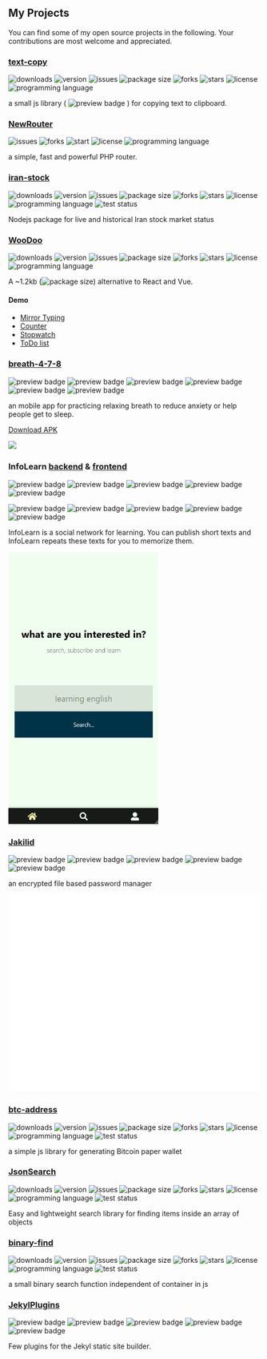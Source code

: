 ## My Projects
You can find some of my open source projects in the following. Your contributions are most welcome and appreciated.


### [text-copy](https://github.com/ferrriii/text-copy)
<img alt="downloads" src="https://img.shields.io/npm/dt/text-copy?style=flat-square"> <img alt="version" src="https://img.shields.io/npm/v/text-copy?style=flat-square"> <img alt="issues" src="https://img.shields.io/github/issues/ferrriii/text-copy?style=flat-square"> <img alt="package size" src="https://img.shields.io/bundlephobia/minzip/text-copy?style=flat-square"> <img alt="forks" src="https://img.shields.io/github/forks/ferrriii/text-copy?style=flat-square"> <img alt="stars" src="https://img.shields.io/github/stars/ferrriii/text-copy?style=flat-square"> <img alt="license" src="https://img.shields.io/github/license/ferrriii/text-copy?style=flat-square"> <img alt="programming language" src="https://img.shields.io/github/languages/top/ferrriii/text-copy?style=flat-square">

a small js library ( <img alt="preview badge" src="https://img.shields.io/bundlephobia/minzip/text-copy?style=flat-square"> ) for copying text to clipboard.


### [NewRouter](https://github.com/ferrriii/NewRouter)
<img alt="issues" src="https://img.shields.io/github/issues/ferrriii/NewRouter?style=flat-square"> <img alt="forks" src="https://img.shields.io/github/forks/ferrriii/NewRouter?style=flat-square"> <img alt="start" src="https://img.shields.io/github/stars/ferrriii/NewRouter?style=flat-square"> <img alt="license" src="https://img.shields.io/github/license/ferrriii/NewRouter?style=flat-square"> <img alt="programming language" src="https://img.shields.io/github/languages/top/ferrriii/NewRouter?style=flat-square">

a simple, fast and powerful PHP router.


### [iran-stock](https://github.com/ferrriii/iran-stock)
<img alt="downloads" src="https://img.shields.io/npm/dt/iran-stock?style=flat-square"> <img alt="version" src="https://img.shields.io/npm/v/iran-stock?style=flat-square"> <img alt="issues" src="https://img.shields.io/github/issues/ferrriii/iran-stock?style=flat-square"> <img alt="package size" src="https://img.shields.io/bundlephobia/minzip/iran-stock?style=flat-square"> <img alt="forks" src="https://img.shields.io/github/forks/ferrriii/iran-stock?style=flat-square"> <img alt="stars" src="https://img.shields.io/github/stars/ferrriii/iran-stock?style=flat-square"> <img alt="license" src="https://img.shields.io/github/license/ferrriii/iran-stock?style=flat-square"> <img alt="programming language" src="https://img.shields.io/github/languages/top/ferrriii/iran-stock?style=flat-square"> <img alt="test status" src="https://img.shields.io/github/workflow/status/ferrriii/iran-stock/test?label=test&style=flat-square">

Nodejs package for live and historical Iran stock market status

### [WooDoo](https://github.com/ferrriii/WooDoo)
<img alt="downloads" src="https://img.shields.io/npm/dt/woodoo?style=flat-square"> <img alt="version" src="https://img.shields.io/npm/v/woodoo?style=flat-square"> <img alt="issues" src="https://img.shields.io/github/issues/ferrriii/WooDoo?style=flat-square"> <img alt="package size" src="https://img.shields.io/bundlephobia/minzip/woodoo?style=flat-square"> <img alt="forks" src="https://img.shields.io/github/forks/ferrriii/WooDoo?style=flat-square"> <img alt="stars" src="https://img.shields.io/github/stars/ferrriii/WooDoo?style=flat-square"> <img alt="license" src="https://img.shields.io/github/license/ferrriii/WooDoo?style=flat-square"> <img alt="programming language" src="https://img.shields.io/github/languages/top/ferrriii/WooDoo?style=flat-square">

A ~1.2kb (<img alt="package size" src="https://img.shields.io/bundlephobia/minzip/woodoo?style=flat-square">) alternative to React and Vue.
#### Demo
- [Mirror Typing](https://codepen.io/ferrriii/pen/gOxNLOv)
- [Counter](https://codepen.io/ferrriii/pen/ExvBNyK)
- [Stopwatch](https://codepen.io/ferrriii/pen/MWvMbXK)
- [ToDo list](https://codepen.io/ferrriii/pen/eYEwBqv)


### [breath-4-7-8](https://github.com/ferrriii/breath-4-7-8)
<img alt="preview badge" src="https://img.shields.io/github/issues/ferrriii/breath-4-7-8?style=flat-square"> <img alt="preview badge" src="https://img.shields.io/github/forks/ferrriii/breath-4-7-8?style=flat-square"> <img alt="preview badge" src="https://img.shields.io/github/stars/ferrriii/breath-4-7-8?style=flat-square"> <img alt="preview badge" src="https://img.shields.io/github/license/ferrriii/breath-4-7-8?style=flat-square"> <img alt="preview badge" src="https://img.shields.io/github/languages/top/ferrriii/breath-4-7-8?style=flat-square"> <img alt="preview badge" src="https://img.shields.io/github/downloads/ferrriii/breath-4-7-8/latest/total?style=flat-square">

an mobile app for practicing relaxing breath to reduce anxiety or help people get to sleep.

[Download APK](https://github.com/ferrriii/breath-4-7-8/releases/download/v1.0.1/breath478.apk)

![](https://github.com/ferrriii/breath-4-7-8/raw/master/resources/demo.gif)


### InfoLearn [backend](https://github.com/ferrriii/infolearn-backend) & [frontend](https://github.com/ferrriii/infolearn-frontend)
<img alt="preview badge" src="https://img.shields.io/github/issues/ferrriii/infolearn-backend?style=flat-square"> <img alt="preview badge" src="https://img.shields.io/github/forks/ferrriii/infolearn-backend?style=flat-square"> <img alt="preview badge" src="https://img.shields.io/github/stars/ferrriii/infolearn-backend?style=flat-square"> <img alt="preview badge" src="https://img.shields.io/github/license/ferrriii/infolearn-backend?style=flat-square"> <img alt="preview badge" src="https://img.shields.io/github/languages/top/ferrriii/infolearn-backend?style=flat-square">

<img alt="preview badge" src="https://img.shields.io/github/issues/ferrriii/infolearn-frontend?style=flat-square"> <img alt="preview badge" src="https://img.shields.io/github/forks/ferrriii/infolearn-frontend?style=flat-square"> <img alt="preview badge" src="https://img.shields.io/github/stars/ferrriii/infolearn-frontend?style=flat-square"> <img alt="preview badge" src="https://img.shields.io/github/license/ferrriii/infolearn-frontend?style=flat-square"> <img alt="preview badge" src="https://img.shields.io/github/languages/top/ferrriii/infolearn-frontend?style=flat-square">

InfoLearn is a social network for learning. You can publish short texts and InfoLearn repeats these texts for you to memorize them.

![](https://github.com/ferrriii/infolearn-frontend/raw/master/resources/infolearn-demo.gif)


### [Jakilid](https://github.com/ferrriii/Jakilid)
<img alt="preview badge" src="https://img.shields.io/github/issues/ferrriii/Jakilid?style=flat-square"> <img alt="preview badge" src="https://img.shields.io/github/forks/ferrriii/Jakilid?style=flat-square"> <img alt="preview badge" src="https://img.shields.io/github/stars/ferrriii/Jakilid?style=flat-square"> <img alt="preview badge" src="https://img.shields.io/github/license/ferrriii/Jakilid?style=flat-square"> <img alt="preview badge" src="https://img.shields.io/github/languages/top/ferrriii/Jakilid?style=flat-square">

an encrypted file based password manager

![](https://raw.githubusercontent.com/ferrriii/Jakilid/master/resource/jakilid-demo.gif)


### [btc-address](https://github.com/ferrriii/btc-address)
<img alt="downloads" src="https://img.shields.io/npm/dt/btcaddressgen?style=flat-square"> <img alt="version" src="https://img.shields.io/npm/v/btcaddressgen?style=flat-square"> <img alt="issues" src="https://img.shields.io/github/issues/ferrriii/btc-address?style=flat-square"> <img alt="package size" src="https://img.shields.io/bundlephobia/minzip/btcaddressgen?style=flat-square"> <img alt="forks" src="https://img.shields.io/github/forks/ferrriii/btc-address?style=flat-square"> <img alt="stars" src="https://img.shields.io/github/stars/ferrriii/btc-address?style=flat-square"> <img alt="license" src="https://img.shields.io/github/license/ferrriii/btc-address?style=flat-square"> <img alt="programming language" src="https://img.shields.io/github/languages/top/ferrriii/btc-address?style=flat-square"> <img alt="test status" src="https://img.shields.io/github/workflow/status/ferrriii/btc-address/test?label=test&style=flat-square">

a simple js library for generating Bitcoin paper wallet

### [JsonSearch](https://github.com/ferrriii/JsonSearch)
<img alt="downloads" src="https://img.shields.io/npm/dt/search-array?style=flat-square"> <img alt="version" src="https://img.shields.io/npm/v/search-array?style=flat-square"> <img alt="issues" src="https://img.shields.io/github/issues/ferrriii/JsonSearch?style=flat-square"> <img alt="package size" src="https://img.shields.io/bundlephobia/minzip/search-array?style=flat-square"> <img alt="forks" src="https://img.shields.io/github/forks/ferrriii/JsonSearch?style=flat-square"> <img alt="stars" src="https://img.shields.io/github/stars/ferrriii/JsonSearch?style=flat-square"> <img alt="license" src="https://img.shields.io/github/license/ferrriii/JsonSearch?style=flat-square"> <img alt="programming language" src="https://img.shields.io/github/languages/top/ferrriii/JsonSearch?style=flat-square"> <img alt="test status" src="https://img.shields.io/github/workflow/status/ferrriii/JsonSearch/test?label=test&style=flat-square">

Easy and lightweight search library for finding items inside an array of objects

### [binary-find](https://github.com/ferrriii/binary-find)
<img alt="downloads" src="https://img.shields.io/npm/dt/binary-find?style=flat-square"> <img alt="version" src="https://img.shields.io/npm/v/binary-find?style=flat-square"> <img alt="issues" src="https://img.shields.io/github/issues/ferrriii/binary-find?style=flat-square"> <img alt="package size" src="https://img.shields.io/bundlephobia/minzip/binary-find?style=flat-square"> <img alt="forks" src="https://img.shields.io/github/forks/ferrriii/binary-find?style=flat-square"> <img alt="stars" src="https://img.shields.io/github/stars/ferrriii/binary-find?style=flat-square"> <img alt="license" src="https://img.shields.io/github/license/ferrriii/binary-find?style=flat-square"> <img alt="programming language" src="https://img.shields.io/github/languages/top/ferrriii/binary-find?style=flat-square"> <img alt="test status" src="https://img.shields.io/github/workflow/status/ferrriii/binary-find/test?label=test&style=flat-square">

a small binary search function independent of container in js 

### [JekylPlugins](https://github.com/ferrriii/JekylPlugins)
<img alt="preview badge" src="https://img.shields.io/github/issues/ferrriii/JekylPlugins?style=flat-square"> <img alt="preview badge" src="https://img.shields.io/github/forks/ferrriii/JekylPlugins?style=flat-square"> <img alt="preview badge" src="https://img.shields.io/github/stars/ferrriii/JekylPlugins?style=flat-square"> <img alt="preview badge" src="https://img.shields.io/github/license/ferrriii/JekylPlugins?style=flat-square"> <img alt="preview badge" src="https://img.shields.io/github/languages/top/ferrriii/JekylPlugins?style=flat-square">

Few plugins for the Jekyl static site builder.
